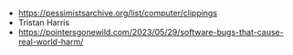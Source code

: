 - https://pessimistsarchive.org/list/computer/clippings
- Tristan Harris
- https://pointersgonewild.com/2023/05/29/software-bugs-that-cause-real-world-harm/